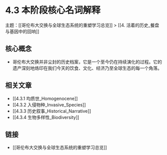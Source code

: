# 4.3 本阶段核心名词解释

主题：[[哥伦布大交换与全球生态系统的重塑学习总览]] > [[4. 活着的历史_餐盘与基因中的回响]]

## 核心概念

- 哥伦布大交换并非尘封的历史档案，它是一个至今仍在持续演化的过程。它的遗产深刻地烙印在我们今天的饮食、文化、经济乃至全球生态的每一个角落。

## 相关文章

- [[4.3.1 均质世_Homogenocene]]
- [[4.3.2 入侵物种_Invasive_Species]]
- [[4.3.3 历史叙事_Historical_Narrative]]
- [[4.3.4 生物多样性_Biodiversity]]

## 链接

- [[哥伦布大交换与全球生态系统的重塑学习总览]]
